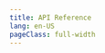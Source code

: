 ```yaml
---
title: API Reference
lang: en-US
pageClass: full-width
---
```


<ClientOnly><ApiDocWrapper src="api/loom/loom.yml"></ApiDocWrapper></ClientOnly>
        